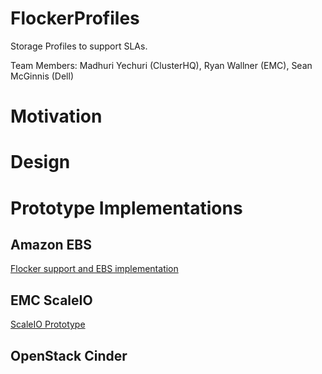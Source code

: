 # FlockerProfiles

Storage Profiles to support SLAs.

Team Members: Madhuri Yechuri (ClusterHQ), Ryan Wallner (EMC), Sean McGinnis (Dell)

# Motivation

# Design

# Prototype Implementations

## Amazon EBS

[Flocker support and EBS implementation](https://github.com/ClusterHQ/flocker/compare/profile_metadata)

## EMC ScaleIO

[ScaleIO Prototype](https://github.com/emccorp/scaleio-flocker-driver/tree/scaleio-profiles-hackday)

## OpenStack Cinder
